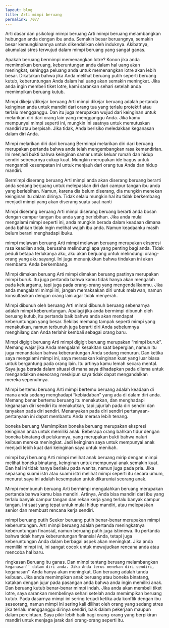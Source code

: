 ```yaml
---
layout: blog
title: Arti mimpi beruang
permalink: /07/
---
```

Arti dasar dan psikologi mimpi beruang
Arti mimpi beruang melambangkan hubungan anda dengan ibu anda. Semakin besar beruangnya, semakin besar kemungkinannya untuk dikendalikan oleh induknya. Akibatnya, akumulasi stres terwujud dalam mimpi beruang yang sangat ganas.

Apakah beruang bermimpi memenangkan lotre?
Konon jika anda memimpikan beruang, keberuntungan anda dalam hal uang akan meningkat, sehingga peluang anda untuk memenangkan lotre akan lebih besar. Dikatakan bahwa jika Anda melihat beruang putih seperti beruang kutub, keberuntungan Anda dalam hal uang akan semakin meningkat. Jika anda ingin membeli tiket lotre, kami sarankan sehari setelah anda memimpikan beruang kutub.

Mimpi dikejar/dikejar beruang
Arti mimpi dikejar beruang adalah pertanda keinginan anda untuk mandiri dari orang tua yang terlalu protektif atau terlalu mengganggu. Dan itu juga merupakan wujud dari keinginan untuk melarikan diri dari orang lain yang mengganggu Anda. Jika kamu mempunyai mimpi seperti ini, mungkin ini saatnya untuk memutuskan mandiri atau berpisah. Jika tidak, Anda berisiko meledakkan keganasan dalam diri Anda.

Mimpi melarikan diri dari beruang
Bermimpi melarikan diri dari beruang merupakan pertanda bahwa anda telah mengembangkan rasa kemandirian. Ini menjadi bukti bahwa keinginan samar untuk keluar rumah dan hidup sendiri sebenarnya cukup kuat. Mungkin merupakan ide bagus untuk mengambil kesempatan ini untuk menjauh dari orang tua Anda dan hidup mandiri.

Bermimpi diserang beruang
Arti mimpi anda akan diserang beruang berarti anda sedang berjuang untuk melepaskan diri dari campur tangan ibu anda yang berlebihan. Namun, karena dia belum diserang, dia mungkin menekan keinginan itu dalam dirinya. Tidak selalu mungkin hal itu tidak berkembang menjadi mimpi yang akan diserang suatu saat nanti

Mimpi diserang beruang
Arti mimpi diserang beruang berarti anda bosan dengan campur tangan ibu anda yang berlebihan. Jika anda mulai mengalami mimpi seperti ini, anda mungkin berada dalam keadaan dimana anda bahkan tidak ingin melihat wajah ibu anda. Namun keadaanku masih belum berani menghadapi ibuku.

mimpi melawan beruang
Arti mimpi melawan beruang merupakan ekspresi rasa keadilan anda, berusaha melindungi apa yang penting bagi anda. Tidak peduli betapa terlukanya aku, aku akan berjuang untuk melindungi orang-orang yang aku sayangi. Ini juga menunjukkan bahwa tindakan ini akan membantu Anda berkembang.

Mimpi dimakan beruang
Arti mimpi dimakan beruang pastinya merupakan mimpi buruk. Itu juga pertanda bahwa kamu tidak hanya akan mengalah pada keluargamu, tapi juga pada orang-orang yang mengendalikanmu. Jika anda mengalami mimpi ini, jangan memaksakan diri untuk melawan, namun konsultasikan dengan orang lain agar tidak menyerah.

Mimpi dibunuh oleh beruang
Arti mimpi dibunuh beruang sebenarnya adalah mimpi keberuntungan. Apalagi jika anda bermimpi dibunuh oleh beruang kutub, itu pertanda baik bahwa anda akan mendapat keberuntungan yang besar. Sekilas memang tampak seperti mimpi yang menakutkan, namun terbunuh juga berarti diri Anda sebelumnya menghilang dan Anda terlahir kembali sebagai orang baru.

Mimpi digigit beruang
Arti mimpi digigit beruang merupakan “mimpi buruk”. Memang wajar jika Anda mengalami kesakitan saat bepergian, namun itu juga menandakan bahwa keberuntungan Anda sedang menurun. Dan ketika saya mengalami mimpi ini, saya merasakan keinginan kuat yang luar biasa untuk bergantung pada orang lain. Itu artinya kamu lemah secara mental. Saya juga berada dalam situasi di mana saya dihadapkan pada dilema untuk mengandalkan seseorang meskipun saya tidak dapat mengandalkan mereka sepenuhnya.

Mimpi bertemu beruang
Arti mimpi bertemu beruang adalah keadaan di mana anda sedang menghadapi “kebiadaban” yang ada di dalam diri anda. Memang benar bertemu beruang itu menakutkan, dan menghadapi keganasan diri sendiri itu menakutkan, tapi jujurlah pada diri sendiri dan tanyakan pada diri sendiri. Menanyakan pada diri sendiri pertanyaan-pertanyaan ini dapat membantu Anda merasa lebih tenang.

boneka beruang
Memimpikan boneka beruang merupakan ekspresi keinginan anda untuk memiliki anak. Beberapa orang bahkan tidur dengan boneka binatang di pelukannya, yang merupakan bukti bahwa naluri keibuan mereka meningkat. Jadi keinginan saya untuk mempunyai anak menjadi lebih kuat dari keinginan saya untuk menikah.

mimpi bayi beruang
Arti mimpi melihat anak beruang mirip dengan mimpi melihat boneka binatang, keinginan untuk mempunyai anak semakin kuat. Dan hal ini tidak hanya berlaku pada wanita, namun juga pada pria. Jika sepasang suami istri atau suami istri melihat mimpi seperti itu secara umum, menurut saya ini adalah kesempatan untuk dikaruniai seorang anak.

Mimpi membunuh beruang
Arti bermimpi mengalahkan beruang merupakan pertanda bahwa kamu bisa mandiri. Artinya, Anda bisa mandiri dari ibu yang terlalu banyak campur tangan dan rekan kerja yang terlalu banyak campur tangan. Ini saat yang tepat untuk mulai hidup mandiri, atau melepaskan senior dan membuat rencana kerja sendiri.

mimpi beruang putih
Seekor beruang putih benar-benar merupakan mimpi keberuntungan. Arti mimpi beruang adalah pertanda meningkatnya keberuntungan finansial, namun beruang putih juga istimewa. Itu pertanda bahwa tidak hanya keberuntungan finansial Anda, tetapi juga keberuntungan Anda dalam berbagai aspek akan meningkat. Jika anda memiliki mimpi ini, ini sangat cocok untuk mewujudkan rencana anda atau mencoba hal baru.

ringkasan
Beruang itu ganas. Dan mimpi tentang beruang melambangkan ``keganasan'' dalam diri anda. Jika Anda terus menekan diri sendiri, ``keganasan'' Anda hanya akan meningkat. Dan beruang adalah tanda keibuan. Jika anda memimpikan anak beruang atau boneka binatang, katakan dengan jujur ​​​​pada pasangan anda bahwa anda ingin memiliki anak. Dan beruang kutub benar-benar mimpi indah. Jika anda akan membeli tiket lotre, saya sarankan membelinya sehari setelah anda memimpikan beruang kutub. Pada dasarnya mimpi ini sering terjadi ketika ada konflik dengan ibu seseorang, namun mimpi ini sering kali dilihat oleh orang yang sedang stres jika terlalu mengganggu dirinya sendiri, baik dalam pekerjaan maupun dalam percintaan. Saya pikir lebih baik bagi orang-orang yang berpikiran mandiri untuk menjaga jarak dari orang-orang seperti itu.
